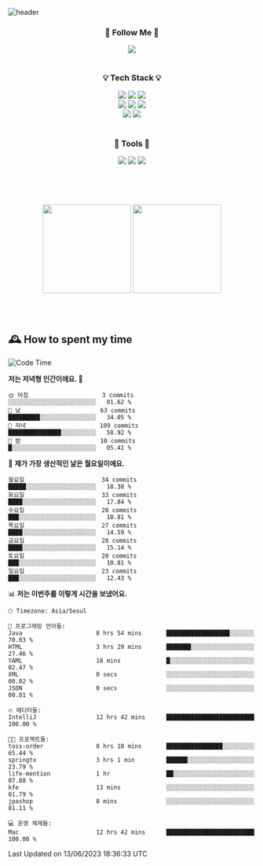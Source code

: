 ![header](https://capsule-render.vercel.app/api?type=waving&color=0:FFE29F,50:FFA99F,100:FF719A&height=300&fontAlignY=40&section=header&text=sung%20eun&fontSize=80&fontColor=FFFFFF)

<div align="center">
	<h3>🐹  Follow Me  🐹</h3>
	<a href="https://velog.io/@saeun05" target="_blank"><img src="https://img.shields.io/badge/Velog-20C997?style=flat&logo=velog&logoColor=white"/></a><br><br>
	<h3>💡  Tech Stack  💡</h3>
	<img src="https://img.shields.io/badge/Java-0078D4?style=flat"/>
	<img src="https://img.shields.io/badge/Spring-6DB33F?style=flat&logo=spring&logoColor=white"/>
	<img src="https://img.shields.io/badge/SpringBoot-6DB33F?style=flat&logo=springboot&logoColor=white"/><br>
	<img src="https://img.shields.io/badge/HTML5-E34F26?style=flat&logo=html5&logoColor=white"/>
	<img src="https://img.shields.io/badge/CSS3-1572B6?style=flat&logo=css3&logoColor=white"/>
	<img src="https://img.shields.io/badge/jQuery-0769AD?style=flat&logo=jquery&logoColor=white"/><br>
	<img src="https://img.shields.io/badge/MySQL-4479A1?style=flat&logo=mysql&logoColor=white"/>
	<img src="https://img.shields.io/badge/oracle-F80000?style=flat&logo=oracle&logoColor=white"/><br><br>
	<h3>🔦  Tools  🔦</h3>
	<img src="https://img.shields.io/badge/intelliJ IDEA-000000?style=flat&logo=intellijidea&logoColor=white"/>
	<img src="https://img.shields.io/badge/Notion-F9DC3E?style=flat&logo=notion&logoColor=white"/>
	<img src="https://img.shields.io/badge/Git-F05032?style=flat&logo=git&logoColor=white"/><br><br>
</div>

<br><br>

<div align="center">
  <img style="height:180px" src="https://github-readme-stats.vercel.app/api?username=sungeunn&show_icons=true&theme=omni&locale=kr"/>
  <img style="height:180px" src="https://github-readme-stats.vercel.app/api/top-langs/?username=sungeunn&theme=omni&layout=compact&locale=kr"/>
</div>

<br><br>

## 🕰 How to spent my time
<!--START_SECTION:waka-->
![Code Time](http://img.shields.io/badge/Code%20Time-18%20hrs%2014%20mins-blue)

**저는 저녁형 인간이에요. 🦉** 

```text
🌞 아침                     3 commits           ░░░░░░░░░░░░░░░░░░░░░░░░░   01.62 % 
🌆 낮　                     63 commits          █████████░░░░░░░░░░░░░░░░   34.05 % 
🌃 저녁                     109 commits         ███████████████░░░░░░░░░░   58.92 % 
🌙 밤　                     10 commits          █░░░░░░░░░░░░░░░░░░░░░░░░   05.41 % 
```
📅 **제가 가장 생산적인 날은 월요일이에요.** 

```text
월요일                      34 commits          █████░░░░░░░░░░░░░░░░░░░░   18.38 % 
화요일                      33 commits          ████░░░░░░░░░░░░░░░░░░░░░   17.84 % 
수요일                      20 commits          ███░░░░░░░░░░░░░░░░░░░░░░   10.81 % 
목요일                      27 commits          ████░░░░░░░░░░░░░░░░░░░░░   14.59 % 
금요일                      28 commits          ████░░░░░░░░░░░░░░░░░░░░░   15.14 % 
토요일                      20 commits          ███░░░░░░░░░░░░░░░░░░░░░░   10.81 % 
일요일                      23 commits          ███░░░░░░░░░░░░░░░░░░░░░░   12.43 % 
```


📊 **저는 이번주를 이렇게 시간을 보냈어요.** 

```text
🕑︎ Timezone: Asia/Seoul

💬 프로그래밍 언어들: 
Java                     8 hrs 54 mins       ██████████████████░░░░░░░   70.03 % 
HTML                     3 hrs 29 mins       ███████░░░░░░░░░░░░░░░░░░   27.46 % 
YAML                     18 mins             █░░░░░░░░░░░░░░░░░░░░░░░░   02.47 % 
XML                      0 secs              ░░░░░░░░░░░░░░░░░░░░░░░░░   00.02 % 
JSON                     0 secs              ░░░░░░░░░░░░░░░░░░░░░░░░░   00.01 % 

🔥 에디터들: 
IntelliJ                 12 hrs 42 mins      █████████████████████████   100.00 % 

🐱‍💻 프로젝트들: 
toss-order               8 hrs 18 mins       ████████████████░░░░░░░░░   65.44 % 
springtx                 3 hrs 1 min         ██████░░░░░░░░░░░░░░░░░░░   23.79 % 
life-mention             1 hr                ██░░░░░░░░░░░░░░░░░░░░░░░   07.88 % 
kfe                      13 mins             ░░░░░░░░░░░░░░░░░░░░░░░░░   01.79 % 
jpashop                  8 mins              ░░░░░░░░░░░░░░░░░░░░░░░░░   01.11 % 

💻 운영 체제들: 
Mac                      12 hrs 42 mins      █████████████████████████   100.00 % 
```


 Last Updated on 13/06/2023 18:36:33 UTC
<!--END_SECTION:waka-->
